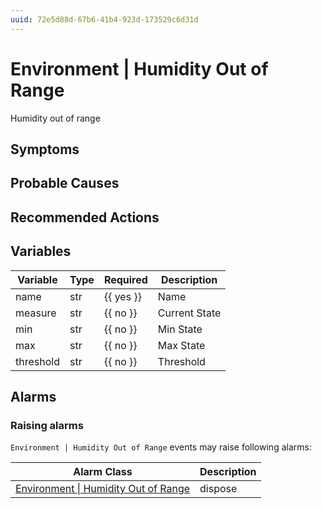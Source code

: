 ```yaml
---
uuid: 72e5d88d-67b6-41b4-923d-173529c6d31d
---
```

# Environment | Humidity Out of Range

Humidity out of range

## Symptoms

## Probable Causes

## Recommended Actions

## Variables

Variable | Type | Required | Description
--- | --- | --- | ---
name | str | {{ yes }} | Name
measure | str | {{ no }} | Current State
min | str | {{ no }} | Min State
max | str | {{ no }} | Max State
threshold | str | {{ no }} | Threshold

## Alarms

### Raising alarms

`Environment | Humidity Out of Range` events may raise following alarms:

Alarm Class | Description
--- | ---
[Environment \| Humidity Out of Range](../../alarm-classes/environment/humidity-out-of-range.md) | dispose
